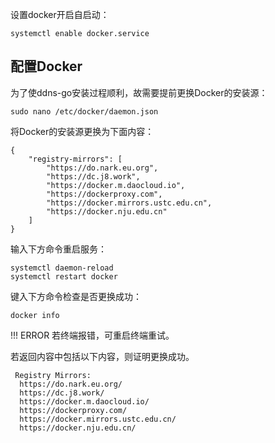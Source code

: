 设置docker开启自启动：

```shell
systemctl enable docker.service
```

## 配置Docker

为了使ddns-go安装过程顺利，故需要提前更换Docker的安装源：

```shell
sudo nano /etc/docker/daemon.json
```

将Docker的安装源更换为下面内容：

```shell
{
    "registry-mirrors": [
        "https://do.nark.eu.org",
        "https://dc.j8.work",
        "https://docker.m.daocloud.io",
        "https://dockerproxy.com",
        "https://docker.mirrors.ustc.edu.cn",
        "https://docker.nju.edu.cn"
    ]
}
```

输入下方命令重启服务：

```shell
systemctl daemon-reload
systemctl restart docker
```

键入下方命令检查是否更换成功：

```
docker info
```

!!! ERROR
    若终端报错，可重启终端重试。

若返回内容中包括以下内容，则证明更换成功。

```
 Registry Mirrors:
  https://do.nark.eu.org/
  https://dc.j8.work/
  https://docker.m.daocloud.io/
  https://dockerproxy.com/
  https://docker.mirrors.ustc.edu.cn/
  https://docker.nju.edu.cn/
```